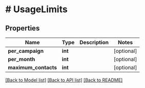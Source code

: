 # # UsageLimits

## Properties

Name | Type | Description | Notes
------------ | ------------- | ------------- | -------------
**per_campaign** | **int** |  | [optional] 
**per_month** | **int** |  | [optional] 
**maximum_contacts** | **int** |  | [optional] 

[[Back to Model list]](../../README.md#documentation-for-models) [[Back to API list]](../../README.md#documentation-for-api-endpoints) [[Back to README]](../../README.md)


